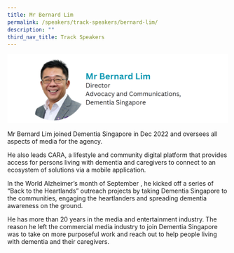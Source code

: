 ```yaml
---
title: Mr Bernard Lim
permalink: /speakers/track-speakers/bernard-lim/
description: ""
third_nav_title: Track Speakers
---
```

<div style="display: flex; flex-wrap: wrap;">
  <div style="flex-basis: 100%; max-width: 100%;">
    <img alt="track speakers 1" src="/images/SpeakersPhoto/bernardlim.png">
  </div>
	</div>
	
Mr Bernard Lim joined Dementia Singapore in Dec 2022 and oversees all aspects of media for the agency.
	
He also leads CARA, a lifestyle and community digital platform that provides 
access for persons living with dementia and caregivers to connect to an ecosystem
of solutions via a mobile application.

In the World Alzheimer’s month of September , he kicked off a series of “Back to the
Heartlands” outreach projects by taking Dementia Singapore to the communities,
engaging the heartlanders and spreading dementia awareness on the ground.

He has more than 20 years in the media and entertainment industry. The reason he
left the commercial media industry to join Dementia Singapore was to take on more
purposeful work and reach out to help people living with dementia and their
caregivers.
